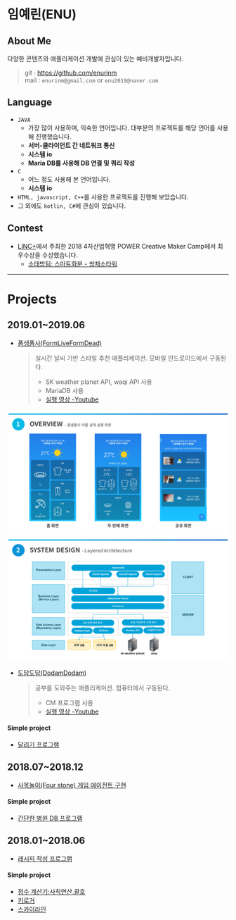 # 임예린(ENU)
## About Me
다양한 콘텐츠와 애플리케이션 개발에 관심이 있는 예비개발자입니다.

> git : https://github.com/enurinm  
> mail : `enurinm@gmail.com` or `enu2019@naver.com`


## Language  
- `JAVA`
  - 가장 많이 사용하며, 익숙한 언어입니다. 대부분의 프로젝트를 해당 언어를 사용해 진행했습니다.
  - **서버-클라이언트 간 네트워크 통신**
  - **시스템 io**
  - **Maria DB를 사용해 DB 연결 및 쿼리 작성**
- `C`
  - 어느 정도 사용해 본 언어입니다.
  - **시스템 io**
- `HTML, javascript, C++`를 사용한 프로젝트를 진행해 보았습니다.
- 그 외에도 `kotlin, C#`에 관심이 있습니다.

## Contest
- [LINC+](https://research.konkuk.ac.kr/National/Linc)에서 주최한 2018 4차산업혁명 POWER Creative Maker Camp에서 최우수상을 수상했습니다.
  - [소태밤팀: 스마트화분 - 쌈채소타워](https://github.com/enurinm/SmartPot_Project)
  
***
  
# Projects
## 2019.01~2019.06  
- [폼생폼사(FormLiveFormDead)](https://github.com/enurinm/FormLiveFormDead)  
  
  > 실시간 날씨 기반 스타일 추천 애플리케이션. 모바일 안드로이드에서 구동된다.  
  > - SK weather planet API, waqi API 사용  
  > - MariaDB 사용  
  > - [실행 영상 -Youtube](https://youtu.be/Ie1JiVwIsrU)
  
![Alt text](/img/f1.PNG "폼생폼사 애플리케이션 화면")
![Alt text](/img/f5.PNG)
  
- [도담도담(DodamDodam)](https://github.com/enurinm/DodamDodam)  

  > 공부를 도와주는 애플리케이션. 컴퓨터에서 구동된다.   
  > - CM 프로그램 사용  
  > - [실행 영상 -Youtube](https://www.youtube.com/playlist?list=PLIQFkNPFMKK2KIjrLJWWWIqrUvgE7Z-T8)

#### Simple project
- [달리기 프로그램](https://github.com/enurinm/Running)

## 2018.07~2018.12
- [사목놀이(Four stone) 게임 에이전트 구현](https://github.com/enurinm/FourStone)  

> 

#### Simple project
- [간단한 병원 DB 프로그램](https://github.com/enurinm/Hospital_DB)

## 2018.01~2018.06
- [레시피 작성 프로그램](https://github.com/enurinm/Recipe)  

> 

#### Simple project
- [정수 계산기:사칙연산,괄호](https://github.com/enurinm/Calculator)
- [키로거](https://github.com/enurinm/KeyLoger)
- [스카이라인](https://github.com/enurinm/SkyLine-MakingFence)

